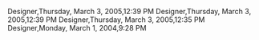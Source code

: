﻿Designer,Thursday, March 3, 2005,12:39 PMDesigner,Thursday, March 3, 2005,12:39 PMDesigner,Thursday, March 3, 2005,12:35 PMDesigner,Monday, March 1, 2004,9:28 PM